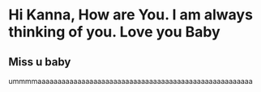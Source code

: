 <h1> Hi Kanna, How are You. I am always thinking of you. Love you Baby </h1>
<h2> Miss u baby </h2>
<p> ummmmaaaaaaaaaaaaaaaaaaaaaaaaaaaaaaaaaaaaaaaaaaaaaaaaaaaaaa </p>
